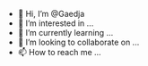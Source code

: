 - 👋 Hi, I’m @Gaedja
- 👀 I’m interested in ...
- 🌱 I’m currently learning ...
- 💞️ I’m looking to collaborate on ...
- 📫 How to reach me ...

<!---
Gaedja/Gaedja is a ✨ special ✨ repository because its `README.md` (this file) appears on your GitHub profile.
You can click the Preview link to take a look at your changes.
--->
